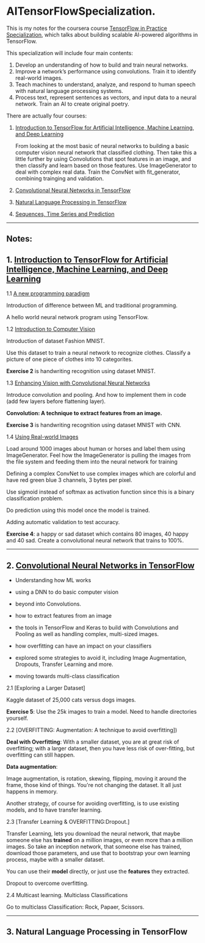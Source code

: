 # AITensorFlowSpecialization.

This is my notes for the coursera course [TensorFlow in Practice Specialization](https://www.coursera.org/specializations/tensorflow-in-practice), which talks about building scalable AI-powered algorithms in TensorFlow.

This specialization will include four main contents:
1. Develop an understanding of how to build and train neural networks.
2. Improve a network’s performance using convolutions. Train it to identify real-world images.  
3. Teach machines to understand, analyze, and respond to human speech with natural language processing systems.  
4. Process text, represent sentences as vectors, and input data to a neural network. Train an AI to create original poetry.



There are actually four courses:
1. [Introduction to TensorFlow for Artificial Intelligence, Machine Learning, and Deep Learning](https://www.coursera.org/learn/introduction-tensorflow)

   From looking at the most basic of neural networks to building a basic computer vision neural network that classified clothing. Then take this a little further by using Convolutions that spot features in an image, and then classify and learn based on those features. Use ImageGenerator to deal with complex real data. Train the ConvNet with fit_generator, combining trainging and validation.



2. [Convolutional Neural Networks in TensorFlow](https://www.coursera.org/learn/convolutional-neural-networks-tensorflow)
3. [Natural Language Processing in TensorFlow](https://www.coursera.org/learn/natural-language-processing-tensorflow)
4. [Sequences, Time Series and Prediction](https://www.coursera.org/learn/tensorflow-sequences-time-series-and-prediction)

------

## Notes:

## 1. [Introduction to TensorFlow for Artificial Intelligence, Machine Learning, and Deep Learning](https://www.coursera.org/learn/introduction-tensorflow)


1.1 [A new programming paradigm](1.1helloworldNeuralNet.md)

Introduction of difference between ML and traditional programming.

A hello world neural network program using TensorFlow.

1.2 [Introduction to Computer Vision](1.2computervision.md)

Introduction of dataset Fashion MNIST.

Use this dataset to train a neural network to recognize clothes. Classify a picture of one piece of clothes into 10 categorites.

**Exercise 2** is handwriting recognition using dataset MNIST.

1.3 [Enhancing Vision with Convolutional Neural Networks](1.3cnn.md)

Introduce convolution and pooling. And how to implement them in code (add few layers before flattening layer).

**Convolution: A technique to extract features from an image.**

**Exercise 3** is handwriting recognition using dataset MNIST with CNN.


1.4 [Using Real-world Images](1.4compleximages.md)

Load around 1000 images about human or horses and label them using ImageGenerator. Feel how the ImageGenerator is pulling the images from the file system and feeding them into the neural network for training

Defining a complex ConvNet to use complex images which are colorful and have red green blue 3 channels, 3 bytes per pixel.

Use sigmoid instead of softmax as activation function since this is a binary classification problem.

Do prediction using this model once the model is trained.

Adding automatic validation to test accuracy.

**Exercise 4**: a happy or sad dataset which contains 80 images, 40 happy and 40 sad. Create a convolutional neural network that trains to 100%.


------

## 2. [Convolutional Neural Networks in TensorFlow](https://www.coursera.org/learn/convolutional-neural-networks-tensorflow)

- Understanding how ML works
- using a DNN to do basic computer vision
- beyond into Convolutions.

- how to extract features from an image
- the tools in TensorFlow and Keras to build with Convolutions and Pooling as well as handling complex, multi-sized images.

- how overfitting can have an impact on your classifiers
- explored some strategies to avoid it, including Image Augmentation, Dropouts, Transfer Learning and more.  
- moving towards multi-class classification

2.1 [Exploring a Larger Dataset]

Kaggle dataset of 25,000 cats versus dogs images.

**Exercise 5**: Use the 25k images to train a model. Need to handle directories yourself.

2.2 [OVERFITTING: Augmentation: A technique to avoid overfitting])

**Deal with Overfitting**: With a smaller dataset, you are at great risk of overfitting; with a larger dataset, then you have less risk of over-fitting, but overfitting can still happen.

**Data augmentation**:

Image augmentation, is rotation, skewing, flipping, moving it around the frame, those kind of things. You're not changing the dataset. It all just happens in memory.

Another strategy, of course for avoiding overfitting, is to use existing models, and to have transfer learning.

2.3 [Transfer Learning & OVERFITTING:Dropout.]

Transfer Learning, lets you download the neural network, that maybe someone else has **trained** on a million images, or even more than a million images. So take an inception network, that someone else has trained, download those parameters, and use that to bootstrap your own learning process, maybe with a smaller dataset.

You can use their **model** directly, or just use the **features** they extracted.

Dropout to overcome overfitting.

2.4 Multicast learning. Multiclass Classifications

Go to multiclass Classification: Rock, Papaer, Scissors.

------

## 3. Natural Language Processing in TensorFlow
